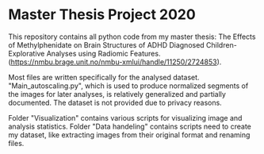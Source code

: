 # Master Thesis Project 2020
This repository contains all python code from my master thesis: The Effects of Methylphenidate on Brain Structures of ADHD Diagnosed Children-Explorative Analyses using Radiomic Features.
(https://nmbu.brage.unit.no/nmbu-xmlui/handle/11250/2724853).

Most files are written specifically for the analysed dataset. "Main_autoscaling.py", which is used to produce normalized segments of the images for later analyses, is relatively generalized and partially documented. 
The dataset is not provided due to privacy reasons. 

Folder "Visualization" contains various scripts for visualizing image and analysis statistics.
Folder "Data handeling" contains scripts need to create my dataset, like extracting images from their original format and renaming files. 
